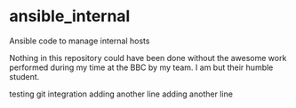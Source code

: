 # ansible_internal
Ansible code to manage internal hosts

Nothing in this repository could have been done without the awesome work performed during my time at the BBC by my team. I am but their humble student. 

testing git integration
adding another line
adding another line
